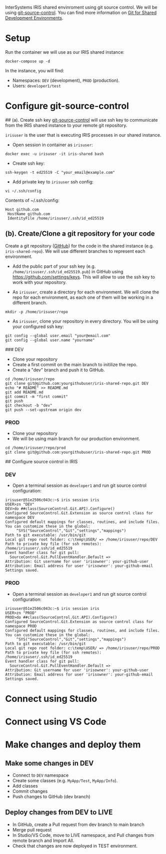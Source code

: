 InterSystems IRIS shared envinroment using git source control.
We will be using [git-source-control](https://openexchange.intersystems.com/package/Git-for-Shared-Development-Environments). You can find more information on [Git for Shared Development Environments](https://community.intersystems.com/post/git-shared-development-environments).

# Setup
Run the container we will use as our IRIS shared instance:
```
docker-compose up -d
```

In the instance, you will find:
* Namespaces: `DEV` (development), `PROD` (production). 
* Users: `developer1/test`

# Configure git-source-control

## (a). Create ssh key
[git-source-control](https://openexchange.intersystems.com/package/Git-for-Shared-Development-Environments) will use ssh key to communicate from the IRIS shared instance to your remote git repository.

`irisuser` is the user that is executing IRIS processes in our shared instance.

* Open session in container as `irisuser`:
```
docker exec -u irisuser -it iris-shared bash
```

* Create ssh key:
```
ssh-keygen -t ed25519 -C "your_email@example.com"
```

* Add private key to `irisuser` ssh config:
```
vi ~/.ssh/config
``` 

Contents of ~/.ssh/config:
```
Host github.com
 HostName github.com
 IdentityFile /home/irisuser/.ssh/id_ed25519
```

## (b). Create/Clone a git repository for your code

Create a git repository ([GitHub](https://github.com)) for the code in the shared instance (e.g. `iris-shared-repo`). We will use different branches to represent each environment.

* Add the public part of your ssh key (e.g. `/home/irisuser/.ssh/id_ed25519.pub`) in GitHub using https://github.com/settings/keys. This will allow to use the ssh key to work with your repository.

* As `irisuser`, create a directory for each environment. We will clone the repo for each environment, as each one of them will be working in a different branch.
```
mkdir -p /home/irisuser/repo
```

* As `irisuser`, clone your repository in every directory. You will be using your configured ssh key:

```
git config --global user.email "your@email.com"
git config --global user.name "yourname"
```

### DEV
* Clone your repository
* Create a first commit on the main branch to initilize the repo.
* Create a "dev" branch and push it to GitHub.

```
cd /home/irisuser/repo
git clone git@github.com:yourgithubuser/iris-shared-repo.git DEV
echo "# README" >> README.md
git add README.md
git commit -m "first commit"
git push
git checkout -b "dev"
git push --set-upstream origin dev
```

### PROD
* Clone your repository
* We will be using main branch for our production environment.

```
cd /home/irisuser/repo/prod
git clone git@github.com:yourgithubuser/iris-shared-repo.git PROD
```

## Configure source control in IRIS 

### DEV
* Open a terminal session as `developer1` and run git source control configuration:
```
irisuser@51e2506c043c:~$ iris session iris
USER>zn "DEV"
DEV>do ##class(SourceControl.Git.API).Configure()
Configured SourceControl.Git.Extension as source control class for namespace DEV
Configured default mappings for classes, routines, and include files. You can customize these in the global:
     ^SYS("SourceControl","Git","settings","mappings")
Path to git executable: /usr/bin/git
Local git repo root folder: c:\temp\USER/ => /home/irisuser/repo/DEV
Path to private key file (for ssh remotes): /home/irisuser/.ssh/id_ed25519
Event handler class for git pull: 
  SourceControl.Git.PullEventHandler.Default => 
Attribution: Git username for user 'irisowner': your-github-user
Attribution: Email address for user 'irisowner': your-github-email
Settings saved.
```

### PROD
* Open a terminal session as `developer1` and run git source control configuration:
```
irisuser@51e2506c043c:~$ iris session iris
USER>zn "PROD"
PROD>do ##class(SourceControl.Git.API).Configure()
Configured SourceControl.Git.Extension as source control class for namespace PROD
Configured default mappings for classes, routines, and include files. You can customize these in the global:
     ^SYS("SourceControl","Git","settings","mappings")
Path to git executable: /usr/bin/git
Local git repo root folder: c:\temp\USER/ => /home/irisuser/repo/PROD
Path to private key file (for ssh remotes): /home/irisuser/.ssh/id_ed25519
Event handler class for git pull: 
  SourceControl.Git.PullEventHandler.Default => 
Attribution: Git username for user 'irisowner': your-github-user
Attribution: Email address for user 'irisowner': your-github-email
Settings saved.
```

# Connect using Studio

# Connect using VS Code

# Make changes and deploy them

## Make some changes in DEV
* Connect to `DEV` namespace
* Create some classes (e.g. `MyApp/Test`, `MyApp/Info`).
* Add classes
* Commit changes
* Push changes to GitHub (dev branch)

## Deploy changes from DEV to LIVE
* In GitHub, create a Pull request from dev branch to main branch
* Merge pull request
* In Studio/VS Code, move to LIVE namespace, and Pull changes from remote branch and Import All.
* Check that changes are now deployed in TEST environment.
